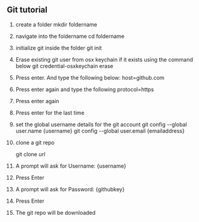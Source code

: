 ## Git tutorial
1. create a folder
    mkdir foldername
2. navigate into the foldername
    cd foldername
3. initialize git inside the folder
    git init
4. Erase existing git user from osx keychain if it exists using the command below
    git credential-osxkeychain erase 
5. Press enter. And type the following below:
    host=github.com
6. Press enter again and type the following
    protocol=https
7. Press enter again
8. Press enter for the last time
9. set the global username details for the git account
    git config --global user.name {username}
    git config --global user.email {emailaddress}
10. clone a git repo
    
    git clone _url_
11. A prompt will ask for Username: {username}
12. Press Enter
13. A prompt will ask for Password: {githubkey}
14. Press Enter
15. The git repo will be downloaded
